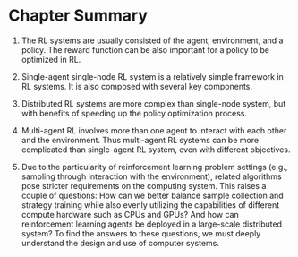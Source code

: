 # Chapter Summary

1.  The RL systems are usually consisted of the agent, environment, and
    a policy. The reward function can be also important for a policy to
    be optimized in RL.

2.  Single-agent single-node RL system is a relatively simple framework
    in RL systems. It is also composed with several key components.

3.  Distributed RL systems are more complex than single-node system, but
    with benefits of speeding up the policy optimization process.

4.  Multi-agent RL involves more than one agent to interact with each
    other and the environment. Thus multi-agent RL systems can be more
    complicated than single-agent RL system, even with different
    objectives.

5.  Due to the particularity of reinforcement learning problem settings
    (e.g., sampling through interaction with the environment), related
    algorithms pose stricter requirements on the computing system. This
    raises a couple of questions: How can we better balance sample
    collection and strategy training while also evenly utilizing the
    capabilities of different compute hardware such as CPUs and GPUs?
    And how can reinforcement learning agents be deployed in a
    large-scale distributed system? To find the answers to these
    questions, we must deeply understand the design and use of computer
    systems.
